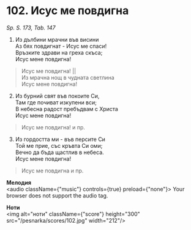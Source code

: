 # 102. Исус ме повдигна

_Sp. S. 173, Tab. 147_

1. Из дълбини мрачни във висини  
Аз бях повдигнат - Исус ме спаси!  
Връзките здрави на греха скъса;  
Исус мене повдигна!  

> Исус ме повдигна! ||  
> Из мрачна нощ в чудната светлина  
> Исус мене повдигна!

2. Из бурний свят във покоите Си,  
Там где почиват изкупени вси;  
В небесна радост пребъдвам с Христа  
Исус мене повдигна!  

> Исус ме повдигна! и пр.  

3. Из гордостта ми - във персите Си  
Той ме прие, със кръвта Си оми;  
Вечно да бъда щастлив в небеса.  
Исус мене повдигна!  

> Исус ме повдигна и пр.

**Мелодия**  
<audio className={"music"} controls={true} preload={"none"}>
    <source src="/pesnarka/mp3/102.mp3" type="audio/mpeg"/>
    Your browser does not support the audio tag.
</audio>

**Ноти**  
<img alt="ноти" className={"score"} height="300" src="/pesnarka/scores/102.jpg" width="212"/>
